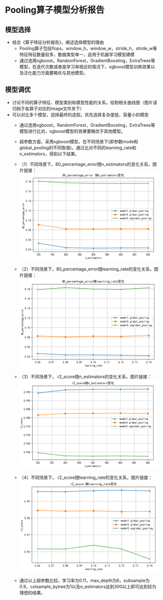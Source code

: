 # Pooling算子模型分析报告
## 模型选择
+ 结合《算子特征分析报告》，阐述选择模型的理由
  + Pooling算子包括flops，window_h，window_w，stride_h，stride_w等特征特征数量较多，数据类型单一，适用于机器学习模型建模
  + 通过选用xgboost，RandomForest，GradientBoosting，ExtraTrees等模型，在迭代次数或者是学习率相近的情况下，xgboost模型训练效果以及泛化能力方面要略优与其他模型。
## 模型调优
+ 讨论不同的算子特征、模型类别和模型性能的关系，绘制相关曲线图（图片请归档于各算子对应的image文件夹下）
+ 可以对比多个模型，选择最终的选型。优先选择复杂度低，容量小的模型
  + 通过选用xgboost，RandomForest，GradientBoosting，ExtraTrees等模型进行比对，xgboost模型的效果要略优于其他模型。
  + 超参数方面，采用xgboost模型，在不同场景下(即参数mode和global_pooling的不同取值)，通过比对不同的learning_rate和n_estimators，得到以下结果。
  + （1）不同场景下，80_percentage_error随n_estimators的变化关系，图片链接：![80_percentage_error随n_estimators变化](image/80_percentage_error_n_estimators.PNG)
  + （2）不同场景下，80_percentage_error随learning_rate的变化关系，图片链接：![80_percentage_error随learning_rate变化](image/80_percentage_error随learning_rate变化.PNG)
  + （3）不同场景下， r2_score随n_estimators的变化关系，图片链接：![r2_score随n_estimators变化](image/r2_score随n_estimators变化.PNG)
  + （4）不同场景下， r2_score随learning_rate的变化关系，图片链接：![r2_score随learning_rate的变化](image/r2_score随learning_rate的变化.PNG)

  + 通过以上超参数比较，学习率为0.11，max_depth为6，subsample为0.9，colsample_bytree为1以及n_estimators达到300以上即可达到较为理想的结果。
    


